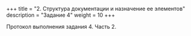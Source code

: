 ﻿+++
title = "2. Структура документации и назначение ее элементов"
description = "Задание 4"
weight = 10
+++

Протокол выполнения задания 4. Часть 2.

